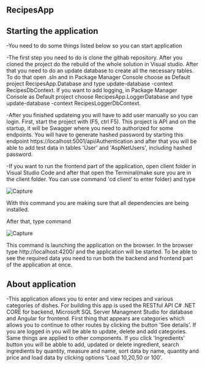 ## RecipesApp 

## Starting the application 

-You need to do some things listed below so you can start application 

-The first step you need to do is clone the githab repository. After you cloned the project do the rebuild of the whole solution in Visual studio. 
After that you need to do an update database to create all the necessary tables. To do that open .sln and in Package Manager Console choose as Default project 
RecipesApp.Database and type update-database -context RecipesDbContext. If you want to add logging, in Package Manager Console as Default project choose 
RecipesApp.LoggerDatabase and type update-database -context RecipesLoggerDbContext. 

-After you finished updateing you will have to add user manually so you can login.
First, start the project with (F5, ctrl F5). This project is API and on the startup, it will be Swagger where you need to authorized 
for some endpoints. You will have to generate hashed password by starting this endpoint https://localhost:5001/api/Authentication and after that you will be able 
to add test data in tables 'User' and 'AspNetUsers', including hashed password. 

-If you want to run the frontend part of the application, open client folder in Visual Studio Code and after that open the Terminal(make sure you are in the client folder.
You can use command 'cd client' to enter folder) and type 

 ![Capture](https://user-images.githubusercontent.com/75682425/146529369-b97794cb-b5a3-4287-addc-a2893ba7e59f.PNG)

With this command you are making sure that all dependencies are being installed.

After that, type command 

![Capture](https://user-images.githubusercontent.com/75682425/146528547-8e51bdb2-2f50-4b00-a1e0-67def557e5ee.PNG)

This command is launching the application on the browser. In the browser type http://localhost:4200/ and the application will be started.
To be able to see the required data you need to run both the backend and frontend part of the application at once.


## About application

-This application allows you to enter and view recipes and various categories of dishes. For building this app is used the RESTful API C# .NET CORE for backend, 
Microsoft SQL Server Managment Studio for database and Angular for frontend. First thing that appears are categories which allows you to continue to other routes by 
clicking the button 'See details'. If you are logged in you will be able to update, delete and add categories. Same things are applied to other components. If you click 
'Ingredients' button you will be abble to add, updated or delete ingredient, search ingredients by quantity, measure and name, sort data by name, quantity and price 
and load data by clicking options 'Load 10,20,50 or 100'. 









